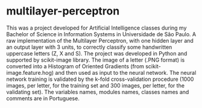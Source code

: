 # multilayer-perceptron
This was a project developed for Artificial Intelligence classes during my Bachelor of Science in Information Systems in Universidade de São Paulo. A raw implementation of the Multilayer Perceptron, with one hidden layer and an output layer with 3 units, to correctly classify some handwritten uppercase letters (Z, X and S). The project was developed in Python and supported by scikit-image library. The image of a letter (.PNG format) is converted into a Histogram of Oriented Gradients (from scikit-image.feature.hog) and then used as input to the neural network. The neural network training is validated by the k-fold cross-validation procedure (1000 images, per letter, for the training set and 300 images, per letter, for the validating set). The variables names, modules names, classes names and comments are in Portuguese.
